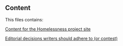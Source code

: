 ## Content
This files contains:

  [Content for the Homelessness project site](https://github.com/hackoregon/teamHomelessness/blob/master/Content/Editorial-Guide.md)
  
  [Editorial decisions writers should adhere to (or contest)](https://github.com/hackoregon/teamHomelessness/blob/master/Content/Editorial-Guide.md)
 
